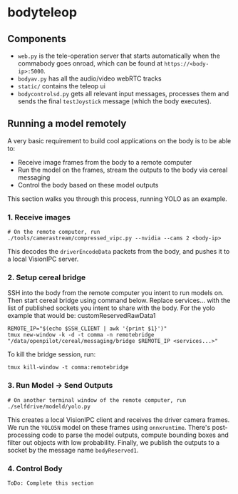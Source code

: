 # bodyteleop

## Components
- `web.py` is the tele-operation server that starts automatically when the commabody goes onroad, which can be found at `https://<body-ip>:5000`.
- `bodyav.py` has all the audio/video webRTC tracks
- `static/` contains the teleop ui
- `bodycontrolsd.py` gets all relevant input messages, processes them and sends the final `testJoystick` message (which the body executes).


## Running a model remotely
A very basic requirement to build cool applications on the body is to be able to:
- Receive image frames from the body to a remote computer
- Run the model on the frames, stream the outputs to the body via cereal messaging
- Control the body based on these model outputs

This section walks you through this process, running YOLO as an example.

### 1. Receive images
```
# On the remote computer, run
./tools/camerastream/compressed_vipc.py --nvidia --cams 2 <body-ip>
```
This decodes the `driverEncodeData` packets from the body, and pushes it to a local VisionIPC server.

### 2. Setup cereal bridge

SSH into the body from the remote computer you intent to run models on. Then start cereal bridge using command below. Replace services... with the list of published sockets you intent to share with the body. For the yolo example that would be: customReservedRawData1
```
REMOTE_IP="$(echo $SSH_CLIENT | awk '{print $1}')"
tmux new-window -k -d -t comma -n remotebridge "/data/openpilot/cereal/messaging/bridge $REMOTE_IP <services...>"
```

To kill the bridge session, run:

```
tmux kill-window -t comma:remotebridge
```

### 3. Run Model -> Send Outputs
```
# On another terminal window of the remote computer, run
./selfdrive/modeld/yolo.py
```
This creates a local VisionIPC client and receives the driver camera frames. We run the `YOLO5N` model on these frames using `onnxruntime`. There's post-processing code to parse the model outputs, compute bounding boxes and filter out objects with low probability. Finally, we publish the outputs to a socket by the message name `bodyReserved1`.


### 4. Control Body
```
ToDo: Complete this section
